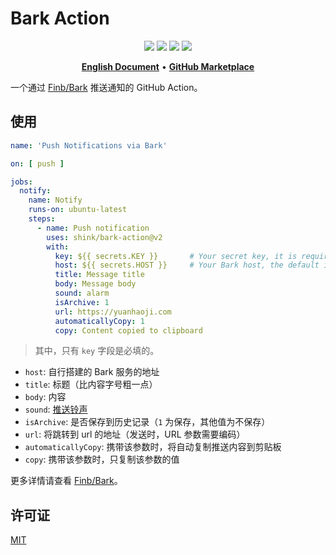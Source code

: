 # Bark Action

<p align="center">
    <a href="LICENSE"><img src="https://img.shields.io/github/license/shink/bark-action.svg" /></a>
    <img src="https://img.shields.io/badge/language-shell-89E051.svg" />
    <img src="https://img.shields.io/github/stars/shink/bark-action.svg?label=stars&logo=github" />
    <img src="https://img.shields.io/github/forks/shink/bark-action.svg?label=forks&logo=github" />
</p>

<p align="center">
    <a href="README.md"><b>English Document</b></a> •
    <a href="https://github.com/marketplace/actions/bark-action"><b>GitHub Marketplace</b></a>
</p>

一个通过 [Finb/Bark](https://github.com/Finb/Bark) 推送通知的 GitHub Action。

## 使用

```yaml
name: 'Push Notifications via Bark'

on: [ push ]

jobs:
  notify:
    name: Notify
    runs-on: ubuntu-latest
    steps:
      - name: Push notification
        uses: shink/bark-action@v2
        with:
          key: ${{ secrets.KEY }}       # Your secret key, it is required
          host: ${{ secrets.HOST }}     # Your Bark host, the default is 'https://api.day.app'
          title: Message title
          body: Message body
          sound: alarm
          isArchive: 1
          url: https://yuanhaoji.com
          automaticallyCopy: 1
          copy: Content copied to clipboard
```

> 其中，只有 `key` 字段是必填的。

- `host`: 自行搭建的 Bark 服务的地址
- `title`: 标题（比内容字号粗一点）
- `body`: 内容
- `sound`: [推送铃声](https://github.com/Finb/Bark/tree/master/Sounds)
- `isArchive`: 是否保存到历史记录（`1` 为保存，其他值为不保存）
- `url`: 将跳转到 url 的地址（发送时，URL 参数需要编码）
- `automaticallyCopy`: 携带该参数时，将自动复制推送内容到剪贴板
- `copy`: 携带该参数时，只复制该参数的值

更多详情请查看 [Finb/Bark](https://github.com/Finb/Bark)。

## 许可证

[MIT](LICENSE)
